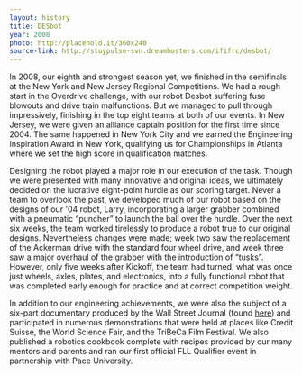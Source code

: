 ```yaml
---
layout: history
title: DESbot
year: 2008
photo: http://placehold.it/360x240
source-link: http://stuypulse-svn.dreamhosters.com/ififrc/desbot/
---
```

In 2008, our eighth and strongest season yet, we finished in the semifinals at the New York and New Jersey Regional Competitions. We had a rough start in the Overdrive challenge, with our robot Desbot suffering fuse blowouts and drive train malfunctions. But we managed to pull through impressively, finishing in the top eight teams at both of our events. In New Jersey, we were given an alliance captain position for the first time since 2004. The same happened in New York City and we earned the Engineering Inspiration Award in New York, qualifying us for Championships in Atlanta where we set the high score in qualification matches.

 Designing the robot played a major role in our execution of the task. Though we were presented with many innovative and original ideas, we ultimately decided on the lucrative eight-point hurdle as our scoring target. Never a team to overlook the past, we developed much of our robot based on the designs of our '04 robot, Larry, incorporating a larger grabber combined with a pneumatic “puncher” to launch the ball over the hurdle. Over the next six weeks, the team worked tirelessly to produce a robot true to our original designs. Nevertheless changes were made; week two saw the replacement of the Ackerman drive with the standard four wheel drive, and week three saw a major overhaul of the grabber with the introduction of “tusks”. However, only five weeks after Kickoff, the team had turned, what was once just wheels, axles, plates, and electronics, into a fully functional robot that was completed early enough for practice and at correct competition weight.

 In addition to our engineering achievements, we were also the subject of a six-part documentary produced by the Wall Street Journal (found [here](http://link.brightcove.com/services/player/bcpid1336737864?bclid=1341026943&bctid=1473707223)) and participated in numerous demonstrations that were held at places like Credit Suisse, the World Science Fair, and the TriBeCa Film Festival. We also published a robotics cookbook complete with recipes provided by our many mentors and parents and ran our first official FLL Qualifier event in partnership with Pace University.
